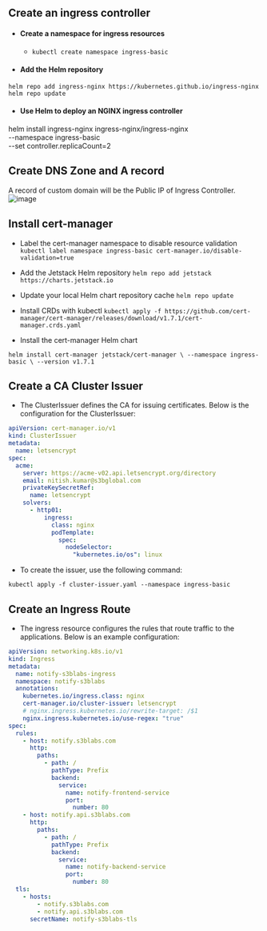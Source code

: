 ## Create an ingress controller

- #### Create a namespace for ingress resources
  - `kubectl create namespace ingress-basic`
    
- #### Add the Helm repository
`helm repo add ingress-nginx https://kubernetes.github.io/ingress-nginx`
`helm repo update`

- #### Use Helm to deploy an NGINX ingress controller
helm install ingress-nginx ingress-nginx/ingress-nginx \
    --namespace ingress-basic \
    --set controller.replicaCount=2


##  Create DNS Zone and A record
A record of custom domain will be the Public IP of Ingress Controller.
![image](https://github.com/user-attachments/assets/2cae1fb5-c7ec-4cdd-9d2e-a04172a35e15)

## Install cert-manager
  - Label the cert-manager namespace to disable resource validation
`kubectl label namespace ingress-basic cert-manager.io/disable-validation=true`

  - Add the Jetstack Helm repository
`helm repo add jetstack https://charts.jetstack.io`

  - Update your local Helm chart repository cache
  `helm repo update`
  - Install CRDs with kubectl
`kubectl apply -f https://github.com/cert-manager/cert-manager/releases/download/v1.7.1/cert-manager.crds.yaml`

  - Install the cert-manager Helm chart
    
`helm install cert-manager jetstack/cert-manager \
--namespace ingress-basic \
--version v1.7.1`


## Create a CA Cluster Issuer

 - The ClusterIssuer defines the CA for issuing certificates. Below is the configuration for the ClusterIssuer:

```yaml
apiVersion: cert-manager.io/v1
kind: ClusterIssuer
metadata:
  name: letsencrypt
spec:
  acme:
    server: https://acme-v02.api.letsencrypt.org/directory
    email: nitish.kumar@s3bglobal.com
    privateKeySecretRef:
      name: letsencrypt
    solvers:
      - http01:
          ingress:
            class: nginx
            podTemplate:
              spec:
                nodeSelector:
                  "kubernetes.io/os": linux
```
                  
 - To create the issuer, use the following command:

`kubectl apply -f cluster-issuer.yaml --namespace ingress-basic`


## Create an Ingress Route

 - The ingress resource configures the rules that route traffic to the applications. Below is an example configuration:

```yaml
apiVersion: networking.k8s.io/v1
kind: Ingress
metadata:
  name: notify-s3blabs-ingress
  namespace: notify-s3blabs
  annotations:
    kubernetes.io/ingress.class: nginx
    cert-manager.io/cluster-issuer: letsencrypt
    # nginx.ingress.kubernetes.io/rewrite-target: /$1
    nginx.ingress.kubernetes.io/use-regex: "true"
spec:
  rules:
    - host: notify.s3blabs.com
      http:
        paths:
          - path: /
            pathType: Prefix
            backend:
              service:
                name: notify-frontend-service
                port:
                  number: 80
    - host: notify.api.s3blabs.com
      http:
        paths:
          - path: /
            pathType: Prefix
            backend:
              service:
                name: notify-backend-service
                port:
                  number: 80
  tls:
    - hosts:
        - notify.s3blabs.com
        - notify.api.s3blabs.com
      secretName: notify-s3blabs-tls
```
